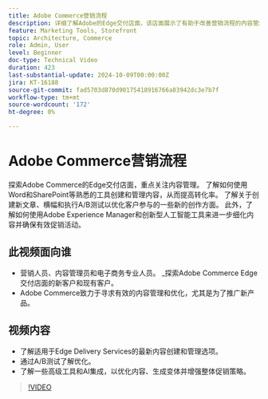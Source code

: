 ```yaml
---
title: Adobe Commerce营销流程
description: 详细了解Adobe的Edge交付店面，该店面展示了有助于改善营销流程的内容管理。
feature: Marketing Tools, Storefront
topic: Architecture, Commerce
role: Admin, User
level: Beginner
doc-type: Technical Video
duration: 423
last-substantial-update: 2024-10-09T00:00:00Z
jira: KT-16188
source-git-commit: fad5703d870d90175418916766a83942dc3e7b7f
workflow-type: tm+mt
source-wordcount: '172'
ht-degree: 0%

---
```



# Adobe Commerce营销流程

探索Adobe Commerce的Edge交付店面，重点关注内容管理。 了解如何使用Word和SharePoint等熟悉的工具创建和管理内容，从而提高转化率。 了解关于创建新文章、横幅和执行A/B测试以优化客户参与的一些新的创作方面。 此外，了解如何使用Adobe Experience Manager和创新型人工智能工具来进一步细化内容并确保有效促销活动。

## 此视频面向谁

- 营销人员、内容管理员和电子商务专业人员。
_探索Adobe Commerce Edge交付店面的新客户和现有客户。
- Adobe Commerce致力于寻求有效的内容管理和优化，尤其是为了推广新产品。

## 视频内容

- 了解适用于Edge Delivery Services的最新内容创建和管理选项。
- 通过A/B测试了解优化。
- 了解一些高级工具和AI集成，以优化内容、生成变体并增强整体促销策略。

>[!VIDEO](https://video.tv.adobe.com/v/3433542?learn=on&captions=chi_hans)
